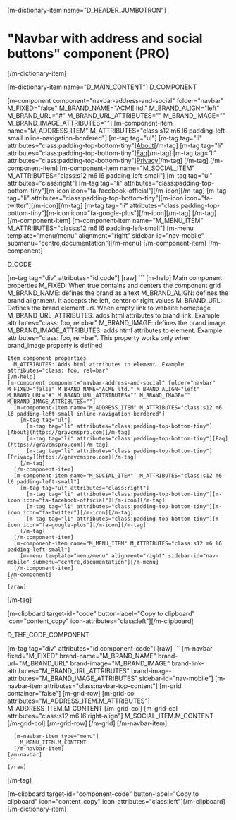 [m-dictionary-item name="D_HEADER_JUMBOTRON"]
  # "Navbar with address and social buttons" component (PRO)
[/m-dictionary-item]

[m-dictionary-item name="D_MAIN_CONTENT"]
  D_COMPONENT

  [m-component component="navbar-address-and-social" folder="navbar" M_FIXED="false" M_BRAND_NAME="ACME ltd." M_BRAND_ALIGN="left" M_BRAND_URL="#" M_BRAND_URL_ATTRIBUTES="" M_BRAND_IMAGE="" M_BRAND_IMAGE_ATTRIBUTES=""]
    [m-component-item name="M_ADDRESS_ITEM" M_ATTRIBUTES="class:s12 m6 l6 padding-left-small inline-navigation-bordered"]
      [m-tag tag="ul"]
        [m-tag tag="li" attributes="class:padding-top-bottom-tiny"][About](https://gravcmspro.com)[/m-tag]
        [m-tag tag="li" attributes="class:padding-top-bottom-tiny"][Faq](https://gravcmspro.com)[/m-tag]
        [m-tag tag="li" attributes="class:padding-top-bottom-tiny"][Privacy](https://gravcmspro.com)[/m-tag]
      [/m-tag]
    [/m-component-item]
    [m-component-item name="M_SOCIAL_ITEM"  M_ATTRIBUTES="class:s12 m6 l6 padding-left-small"]
      [m-tag tag="ul" attributes="class:right"]
        [m-tag tag="li" attributes="class:padding-top-bottom-tiny"][m-icon icon="fa-facebook-official"][/m-icon][/m-tag]
        [m-tag tag="li" attributes="class:padding-top-bottom-tiny"][m-icon icon="fa-twitter"][/m-icon][/m-tag]
        [m-tag tag="li" attributes="class:padding-top-bottom-tiny"][m-icon icon="fa-google-plus"][/m-icon][/m-tag]
      [/m-tag]
    [/m-component-item]
    [m-component-item name="M_MENU_ITEM" M_ATTRIBUTES="class:s12 m6 l6 padding-left-small"]
      [m-menu template="menu/menu" alignment="right" sidebar-id="nav-mobile" submenu="centre,documentation"][/m-menu]
    [/m-component-item]
  [/m-component]

  D_CODE

  [m-tag tag="div" attributes="id:code"]
    [raw]
    ```
    [m-help]
      Main component properties
      M_FIXED: When true contains and centers the component grid
      M_BRAND_NAME: defines the brand as a text
      M_BRAND_ALIGN: defines the brand alignment. It accepts the left, center or right values
      M_BRAND_URL: Defines the brand element url. When empty link to website homepage
      M_BRAND_URL_ATTRIBUTES: adds html attributes to brand link. Example attributes="class: foo, rel=bar"
      M_BRAND_IMAGE: defines the brand image
      M_BRAND_IMAGE_ATTRIBUTES: adds html attributes to element. Example attributes="class: foo, rel=bar". This property works only when brand_image property is defined

    Item component properties
      M_ATTRIBUTES: Adds html attributes to element. Example attributes="class: foo, rel=bar"
    [/m-help]
    [m-component component="navbar-address-and-social" folder="navbar" M_FIXED="false" M_BRAND_NAME="ACME ltd." M_BRAND_ALIGN="left" M_BRAND_URL="#" M_BRAND_URL_ATTRIBUTES="" M_BRAND_IMAGE="" M_BRAND_IMAGE_ATTRIBUTES=""]
      [m-component-item name="M_ADDRESS_ITEM" M_ATTRIBUTES="class:s12 m6 l6 padding-left-small inline-navigation-bordered"]
        [m-tag tag="ul"]
          [m-tag tag="li" attributes="class:padding-top-bottom-tiny"][About](https://gravcmspro.com)[/m-tag]
          [m-tag tag="li" attributes="class:padding-top-bottom-tiny"][Faq](https://gravcmspro.com)[/m-tag]
          [m-tag tag="li" attributes="class:padding-top-bottom-tiny"][Privacy](https://gravcmspro.com)[/m-tag]
        [/m-tag]
      [/m-component-item]
      [m-component-item name="M_SOCIAL_ITEM"  M_ATTRIBUTES="class:s12 m6 l6 padding-left-small"]
        [m-tag tag="ul" attributes="class:right"]
          [m-tag tag="li" attributes="class:padding-top-bottom-tiny"][m-icon icon="fa-facebook-official"][/m-icon][/m-tag]
          [m-tag tag="li" attributes="class:padding-top-bottom-tiny"][m-icon icon="fa-twitter"][/m-icon][/m-tag]
          [m-tag tag="li" attributes="class:padding-top-bottom-tiny"][m-icon icon="fa-google-plus"][/m-icon][/m-tag]
        [/m-tag]
      [/m-component-item]
      [m-component-item name="M_MENU_ITEM" M_ATTRIBUTES="class:s12 m6 l6 padding-left-small"]
        [m-menu template="menu/menu" alignment="right" sidebar-id="nav-mobile" submenu="centre,documentation"][/m-menu]
      [/m-component-item]
    [/m-component]
    ```
    [/raw]
  [/m-tag]  

  [m-clipboard target-id="code" button-label="Copy to clipboard" icon="content_copy" icon-attributes="class:left"][/m-clipboard]

  D_THE_CODE_COMPONENT

  [m-tag tag="div" attributes="id:component-code"]
    [raw]
    ```
    [m-navbar fixed="M_FIXED" brand-name="M_BRAND_NAME" brand-url="M_BRAND_URL" brand-image="M_BRAND_IMAGE" brand-link-attributes="M_BRAND_URL_ATTRIBUTES" brand-image-attributes="M_BRAND_IMAGE_ATTRIBUTES" sidebar-id="nav-mobile"]
      [m-navbar-item attributes="class:navbar-top-content"]
        [m-grid container="false"]
          [m-grid-row]
            [m-grid-col attributes="M_ADDRESS_ITEM.M_ATTRIBUTES"]
              M_ADDRESS_ITEM.M_CONTENT
            [/m-grid-col]
            [m-grid-col attributes="class:s12 m6 l6 right-align"]
              M_SOCIAL_ITEM.M_CONTENT     
            [/m-grid-col]
          [/m-grid-row]
        [/m-grid]
      [/m-navbar-item]

      [m-navbar-item type="menu"]
        M_MENU_ITEM.M_CONTENT
      [/m-navbar-item]
    [/m-navbar]
    ```
    [/raw]
  [/m-tag]  

  [m-clipboard target-id="component-code" button-label="Copy to clipboard" icon="content_copy" icon-attributes="class:left"][/m-clipboard]
[/m-dictionary-item]
